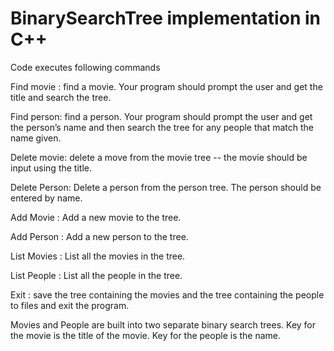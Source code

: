 # BinarySearchTree implementation in C++
Code executes following commands

Find movie : find a movie. Your program should prompt the user and get the title and search
the tree.

Find person: find a person. Your program should prompt the user and get the person’s name
and then search the tree for any people that match the name given.

Delete movie: delete a move from the movie tree -- the movie should be input using the title.

Delete Person: Delete a person from the person tree. The person should be entered by name.

Add Movie : Add a new movie to the tree.

Add Person : Add a new person to the tree.

List Movies : List all the movies in the tree.

List People : List all the people in the tree.

Exit : save the tree containing the movies and the tree containing the people to files and exit the
program.

Movies and People are built into two separate binary search trees.
Key for the movie is the title of the movie.
Key for the people is the name.
